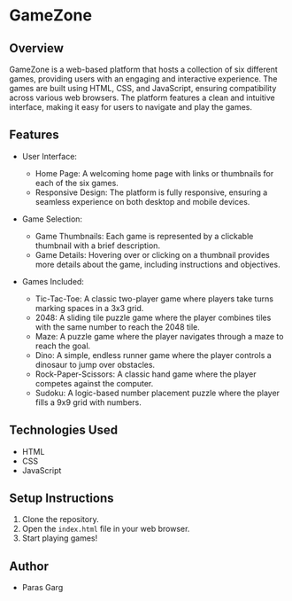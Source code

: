 # GameZone

## Overview

GameZone is a web-based platform that hosts a collection of six different games, providing users with an engaging and interactive experience. The games are built using HTML, CSS, and JavaScript, ensuring compatibility across various web browsers. The platform features a clean and intuitive interface, making it easy for users to navigate and play the games.

## Features

- User Interface:

  - Home Page: A welcoming home page with links or thumbnails for each of the six games.
  - Responsive Design: The platform is fully responsive, ensuring a seamless experience on both desktop and mobile devices.

- Game Selection:

  - Game Thumbnails: Each game is represented by a clickable thumbnail with a brief description.
  - Game Details: Hovering over or clicking on a thumbnail provides more details about the game, including instructions and objectives.
  
- Games Included:
  
  - Tic-Tac-Toe: A classic two-player game where players take turns marking spaces in a 3x3 grid.
  - 2048: A sliding tile puzzle game where the player combines tiles with the same number to reach the 2048 tile.
  - Maze: A puzzle game where the player navigates through a maze to reach the goal.
  - Dino: A simple, endless runner game where the player controls a dinosaur to jump over obstacles.
  - Rock-Paper-Scissors: A classic hand game where the player competes against the computer.
  - Sudoku: A logic-based number placement puzzle where the player fills a 9x9 grid with numbers.

## Technologies Used

- HTML
- CSS
- JavaScript

## Setup Instructions

1. Clone the repository.
2. Open the `index.html` file in your web browser.
3. Start playing games!

## Author

- Paras Garg
